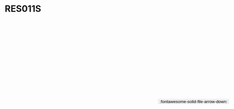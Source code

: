 
# RES011S

<a href='../RES011S.pdf' download>
<button class='md-button -primary' 
id='download-btn' style="position: fixed; top: 10%; right: 20px; 
        transform: translateY(-50%); z-index: 1000;  border: none; ">
:fontawesome-solid-file-arrow-down: 
</button>
</a>

<div 
    id='../RES011S.pdf' 
    data-pdf-url='../RES011S.pdf'
    style=' width: 100%; height: auto;overflow: auto;'>
</div>

